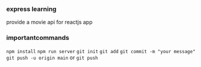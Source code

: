 ### express learning

provide a movie api for 
reactjs app

### importantcommands

`npm install`
`npm run server`
`git init`
`git add`
`git commit -m "your message"`
`git push -u origin main` or `git push`